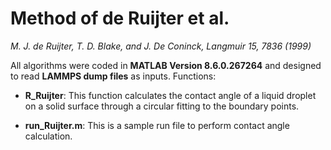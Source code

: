 # Method of de Ruijter et al.
*M. J. de Ruijter, T. D. Blake, and J. De Coninck, Langmuir 15, 7836 (1999)*

All algorithms were coded in __MATLAB Version 8.6.0.267264__ and designed to read __LAMMPS dump files__ as inputs.
Functions:

* __R_Ruijter__: This function calculates the contact angle of a liquid droplet on a solid surface through a circular fitting to the boundary points.

* __run_Ruijter.m__: This is a sample run file to perform contact angle calculation.
